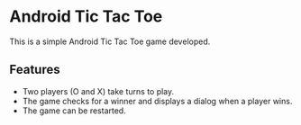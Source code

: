 # Android Tic Tac Toe

This is a simple Android Tic Tac Toe game developed.

## Features

- Two players (O and X) take turns to play.
- The game checks for a winner and displays a dialog when a player wins.
- The game can be restarted.